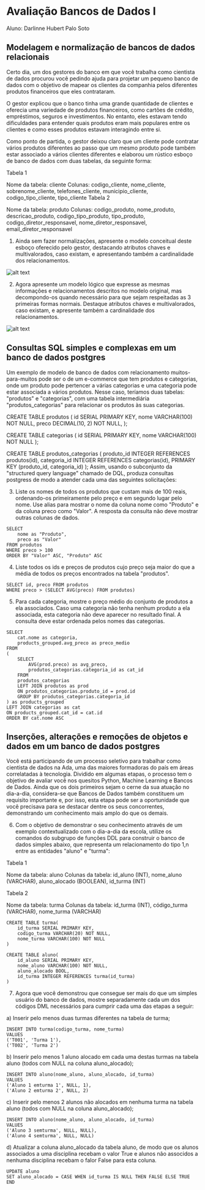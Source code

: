 # Avaliação Bancos de Dados I
Aluno: Darlinne Hubert Palo Soto

## Modelagem e normalização de bancos de dados relacionais

Certo dia, um dos gestores do banco em que você trabalha como cientista de dados procurou você pedindo ajuda para projetar um pequeno banco de dados com o objetivo de mapear os clientes da companhia pelos diferentes produtos financeiros que eles contrataram.

O gestor explicou que o banco tinha uma grande quantidade de clientes e oferecia uma variedade de produtos financeiros, como cartões de crédito, empréstimos, seguros e investimentos. No entanto, eles estavam tendo dificuldades para entender quais produtos eram mais populares entre os clientes e como esses produtos estavam interagindo entre si.

Como ponto de partida, o gestor deixou claro que um cliente pode contratar vários produtos diferentes ao passo que um mesmo produto pode também estar associado a vários clientes diferentes e elaborou um rústico esboço de banco de dados com duas tabelas, da seguinte forma:

Tabela 1

Nome da tabela: cliente
Colunas: codigo_cliente, nome_cliente, sobrenome_cliente, telefones_cliente, municipio_cliente, codigo_tipo_cliente, tipo_cliente
Tabela 2

Nome da tabela: produto
Colunas: codigo_produto, nome_produto, descricao_produto, codigo_tipo_produto, tipo_produto, codigo_diretor_responsavel, nome_diretor_responsavel, email_diretor_responsavel
1) Ainda sem fazer normalizações, apresente o modelo conceitual deste esboço oferecido pelo gestor, destacando atributos chaves e multivalorados, caso existam, e apresentando também a cardinalidade dos relacionamentos.

![alt text](https://github.com/HubertPalo/ada_1006_banco_de_dados/blob/main/modelo_conceitual.png?raw=true)

2) Agora apresente um modelo lógico que expresse as mesmas informações e relacionamentos descritos no modelo original, mas decompondo-os quando necessário para que sejam respeitadas as 3 primeiras formas normais. Destaque atributos chaves e multivalorados, caso existam, e apresente também a cardinalidade dos relacionamentos.

![alt text](https://github.com/HubertPalo/ada_1006_banco_de_dados/blob/main/modelo_logico.png?raw=true)


## Consultas SQL simples e complexas em um banco de dados postgres
Um exemplo de modelo de banco de dados com relacionamento muitos-para-muitos pode ser o de um e-commerce que tem produtos e categorias, onde um produto pode pertencer a várias categorias e uma categoria pode estar associada a vários produtos. Nesse caso, teríamos duas tabelas: "produtos" e "categorias", com uma tabela intermediária "produtos_categorias" para relacionar os produtos às suas categorias.

CREATE TABLE produtos (
    id SERIAL PRIMARY KEY,
    nome VARCHAR(100) NOT NULL,
    preco DECIMAL(10, 2) NOT NULL,
);

CREATE TABLE categorias (
    id SERIAL PRIMARY KEY,
    nome VARCHAR(100) NOT NULL
);

CREATE TABLE produtos_categorias (
    produto_id INTEGER REFERENCES produtos(id),
    categoria_id INTEGER REFERENCES categorias(id),
    PRIMARY KEY (produto_id, categoria_id)
);
Assim, usando o subconjunto da "structured query language" chamado de DQL, produza consultas postgress de modo a atender cada uma das seguintes solicitações:

3) Liste os nomes de todos os produtos que custam mais de 100 reais, ordenando-os primeiramente pelo preço e em segundo lugar pelo nome. Use alias para mostrar o nome da coluna nome como "Produto" e da coluna preco como "Valor". A resposta da consulta não deve mostrar outras colunas de dados.

```
SELECT
	nome as "Produto",
	preco as "Valor"
FROM produtos
WHERE preco > 100
ORDER BY "Valor" ASC, "Produto" ASC
```

4) Liste todos os ids e preços de produtos cujo preço seja maior do que a média de todos os preços encontrados na tabela "produtos".

```
SELECT id, preco FROM produtos
WHERE preco > (SELECT AVG(preco) FROM produtos)
```

5) Para cada categoria, mostre o preço médio do conjunto de produtos a ela associados. Caso uma categoria não tenha nenhum produto a ela associada, esta categoria não deve aparecer no resultado final. A consulta deve estar ordenada pelos nomes das categorias.

```
SELECT
	cat.nome as categoria,
	products_grouped.avg_preco as preco_medio
FROM
(
	SELECT
		AVG(prod.preco) as avg_preco,
		produtos_categorias.categoria_id as cat_id
	FROM
	produtos_categorias
	LEFT JOIN produtos as prod
	ON produtos_categorias.produto_id = prod.id
	GROUP BY produtos_categorias.categoria_id
) as products_grouped
LEFT JOIN categorias as cat
ON products_grouped.cat_id = cat.id
ORDER BY cat.nome ASC
```

## Inserções, alterações e remoções de objetos e dados em um banco de dados postgres
Você está participando de um processo seletivo para trabalhar como cientista de dados na Ada, uma das maiores formadoras do país em áreas correlatadas à tecnologia. Dividido em algumas etapas, o processo tem o objetivo de avaliar você nos quesitos Python, Machine Learning e Bancos de Dados. Ainda que os dois primeiros sejam o cerne da sua atuação no dia-a-dia, considera-se que Bancos de Dados também constituem um requisito importante e, por isso, esta etapa pode ser a oportunidade que você precisava para se destacar dentre os seus concorrentes, demonstrando um conhecimento mais amplo do que os demais.

6) Com o objetivo de demonstrar o seu conhecimento através de um exemplo contextualizado com o dia-a-dia da escola, utilize os comandos do subgrupo de funções DDL para construir o banco de dados simples abaixo, que representa um relacionamento do tipo 1,n entre as entidades "aluno" e "turma":

Tabela 1

Nome da tabela: aluno
Colunas da tabela: id_aluno (INT), nome_aluno (VARCHAR), aluno_alocado (BOOLEAN), id_turma (INT)

Tabela 2

Nome da tabela: turma
Colunas da tabela: id_turma (INT), código_turma (VARCHAR), nome_turma (VARCHAR)

```
CREATE TABLE turma(
	id_turma SERIAL PRIMARY KEY,
	codigo_turma VARCHAR(20) NOT NULL,
	nome_turma VARCHAR(100) NOT NULL
)
```
```
CREATE TABLE aluno(
	id_aluno SERIAL PRIMARY KEY,
	nome_aluno VARCHAR(100) NOT NULL,
	aluno_alocado BOOL,
	id_turma INTEGER REFERENCES turma(id_turma)
)
```

7) Agora que você demonstrou que consegue ser mais do que um simples usuário do banco de dados, mostre separadamente cada um dos códigos DML necessários para cumprir cada uma das etapas a seguir:

a) Inserir pelo menos duas turmas diferentes na tabela de turma;

```
INSERT INTO turma(codigo_turma, nome_turma)
VALUES
('T001', 'Turma 1'),
('T002', 'Turma 2')
```

b) Inserir pelo menos 1 aluno alocado em cada uma destas turmas na tabela aluno (todos com NULL na coluna aluno_alocado);

```
INSERT INTO aluno(nome_aluno, aluno_alocado, id_turma)
VALUES
('Aluno 1 emturma 1', NULL, 1),
('Aluno 2 emturma 2', NULL, 2)
```

c) Inserir pelo menos 2 alunos não alocados em nenhuma turma na tabela aluno (todos com NULL na coluna aluno_alocado);

```
INSERT INTO aluno(nome_aluno, aluno_alocado, id_turma)
VALUES
('Aluno 3 semturma', NULL, NULL),
('Aluno 4 semturma', NULL, NULL)
```

d) Atualizar a coluna aluno_alocado da tabela aluno, de modo que os alunos associados a uma disciplina recebam o valor True e alunos não associdos a nenhuma disciplina recebam o falor False para esta coluna.

```
UPDATE aluno
SET aluno_alocado = CASE WHEN id_turma IS NULL THEN FALSE ELSE TRUE END
```
